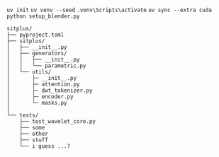 `uv init`
`uv venv --seed`
`.venv\Scripts\activate`
`uv sync --extra cuda`
`python setup_blender.py`

```
sitplus/
├── pyproject.toml
├── sitplus/
│   ├── __init__.py
│   ├── generators/
│   │   ├── __init__.py
│   │   └── parametric.py
│   └── utils/
│       ├─ __init__.py
│       ├─ attention.py
│       ├─ dwt_tokenizer.py
│       ├─ encoder.py
│       └─ masks.py
│
└── tests/
    ├── test_wavelet_core.py
    ├── some
    ├── other
    ├── stuff
    └── i guess ...?
```